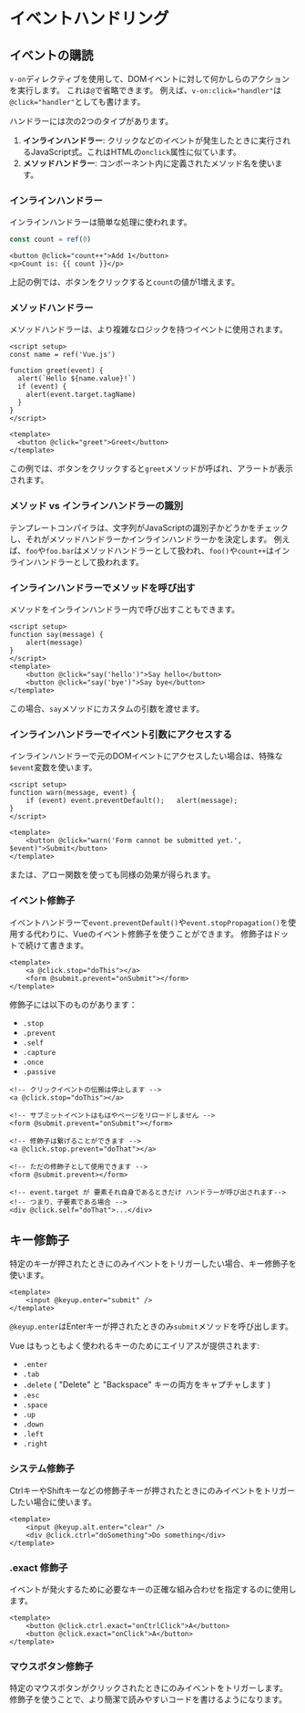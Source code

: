 # イベントハンドリング
## イベントの購読
`v-on`ディレクティブを使用して、DOMイベントに対して何かしらのアクションを実行します。
これは`@`で省略できます。
例えば、`v-on:click="handler"`は`@click="handler"`としても書けます。

ハンドラーには次の2つのタイプがあります。
1. **インラインハンドラー**: クリックなどのイベントが発生したときに実行されるJavaScript式。これはHTMLの`onclick`属性に似ています。
2. **メソッドハンドラー**: コンポーネント内に定義されたメソッド名を使います。
### インラインハンドラー
インラインハンドラーは簡単な処理に使われます。

```js
const count = ref(0)
```

```vue
<button @click="count++">Add 1</button>
<p>Count is: {{ count }}</p>
```

上記の例では、ボタンをクリックすると`count`の値が1増えます。
### メソッドハンドラー
メソッドハンドラーは、より複雑なロジックを持つイベントに使用されます。

```vue
<script setup>
const name = ref('Vue.js')

function greet(event) {
  alert(`Hello ${name.value}!`)
  if (event) {
    alert(event.target.tagName)
  }
}
</script>

<template>
  <button @click="greet">Greet</button>
</template>
```

この例では、ボタンをクリックすると`greet`メソッドが呼ばれ、アラートが表示されます。
### メソッド vs インラインハンドラーの識別
テンプレートコンパイラは、文字列がJavaScriptの識別子かどうかをチェックし、それがメソッドハンドラーかインラインハンドラーかを決定します。
例えば、`foo`や`foo.bar`はメソッドハンドラーとして扱われ、`foo()`や`count++`はインラインハンドラーとして扱われます。

### インラインハンドラーでメソッドを呼び出す
メソッドをインラインハンドラー内で呼び出すこともできます。

```vue
<script setup>
function say(message) {
	alert(message)
} 
</script>
<template>
	<button @click="say('hello')">Say hello</button>
	<button @click="say('bye')">Say bye</button>
</template>
```

この場合、`say`メソッドにカスタムの引数を渡せます。
### インラインハンドラーでイベント引数にアクセスする
インラインハンドラーで元のDOMイベントにアクセスしたい場合は、特殊な`$event`変数を使います。

```vue
<script setup>
function warn(message, event) {
	if (event) event.preventDefault();   alert(message);
}
</script>

<template>
	<button @click="warn('Form cannot be submitted yet.', $event)">Submit</button>
</template>
```

または、アロー関数を使っても同様の効果が得られます。
### イベント修飾子
イベントハンドラーで`event.preventDefault()`や`event.stopPropagation()`を使用する代わりに、Vueのイベント修飾子を使うことができます。
修飾子はドットで続けて書きます。

```vue
<template>
	<a @click.stop="doThis"></a>
	<form @submit.prevent="onSubmit"></form>
</template>
```

修飾子には以下のものがあります：
- `.stop`
- `.prevent`
- `.self`
- `.capture`
- `.once`
- `.passive`
```vue
<!-- クリックイベントの伝搬は停止します -->
<a @click.stop="doThis"></a>

<!-- サブミットイベントはもはやページをリロードしません -->
<form @submit.prevent="onSubmit"></form>

<!-- 修飾子は繋げることができます -->
<a @click.stop.prevent="doThat"></a>

<!-- ただの修飾子として使用できます -->
<form @submit.prevent></form>

<!-- event.target が 要素それ自身であるときだけ ハンドラーが呼び出されます-->
<!-- つまり、子要素である場合 -->
<div @click.self="doThat">...</div>
```
## キー修飾子
特定のキーが押されたときにのみイベントをトリガーしたい場合、キー修飾子を使います。

```vue
<template>
	<input @keyup.enter="submit" />
</template>
```

`@keyup.enter`はEnterキーが押されたときのみ`submit`メソッドを呼び出します。

Vue はもっともよく使われるキーのためにエイリアスが提供されます:
- `.enter`
- `.tab`
- `.delete` ( "Delete" と "Backspace" キーの両方をキャプチャします )
- `.esc`
- `.space`
- `.up`
- `.down`
- `.left`
- `.right`
### システム修飾子
CtrlキーやShiftキーなどの修飾子キーが押されたときにのみイベントをトリガーしたい場合に使います。

```vue
<template>
	<input @keyup.alt.enter="clear" />
	<div @click.ctrl="doSomething">Do something</div>
</template>
```
### .exact 修飾子
イベントが発火するために必要なキーの正確な組み合わせを指定するのに使用します。

```vue
<template>
	<button @click.ctrl.exact="onCtrlClick">A</button>
	<button @click.exact="onClick">A</button>
</template>
```



### マウスボタン修飾子
特定のマウスボタンがクリックされたときにのみイベントをトリガーします。
修飾子を使うことで、より簡潔で読みやすいコードを書けるようになります。

